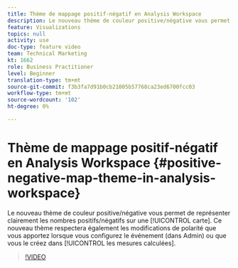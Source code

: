 ```yaml
---
title: Thème de mappage positif-négatif en Analysis Workspace
description: Le nouveau thème de couleur positive/négative vous permet de représenter clairement les nombres positifs/négatifs sur une carte. Ce nouveau thème respectera également les modifications de polarité que vous apportez lorsque vous configurez le événement (dans Admin) ou que vous le créez dans les mesures calculées.
feature: Visualizations
topics: null
activity: use
doc-type: feature video
team: Technical Marketing
kt: 1662
role: Business Practitioner
level: Beginner
translation-type: tm+mt
source-git-commit: f3b3fa7d91b0cb21005b57768ca23ed6700fcc03
workflow-type: tm+mt
source-wordcount: '102'
ht-degree: 0%

---
```



# Thème de mappage positif-négatif en Analysis Workspace {#positive-negative-map-theme-in-analysis-workspace}

Le nouveau thème de couleur positive/négative vous permet de représenter clairement les nombres positifs/négatifs sur une [!UICONTROL carte]. Ce nouveau thème respectera également les modifications de polarité que vous apportez lorsque vous configurez le événement (dans Admin) ou que vous le créez dans [!UICONTROL les mesures calculées].

>[!VIDEO](https://video.tv.adobe.com/v/23127/?quality=12)

